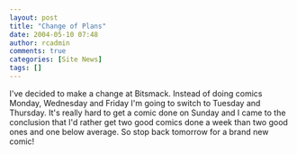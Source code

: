```yaml
---
layout: post
title: "Change of Plans"
date: 2004-05-10 07:48
author: rcadmin
comments: true
categories: [Site News]
tags: []
---
```

I've decided to make a change at Bitsmack. Instead of doing comics Monday, Wednesday and Friday I'm going to switch to Tuesday and Thursday. It's really hard to get a comic done on Sunday and I came to the conclusion that I'd rather get two good comics done a week than two good ones and one below average. So stop back tomorrow for a brand new comic!
